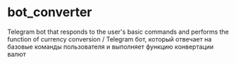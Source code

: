 # bot_converter
Telegram bot that responds to the user's basic commands and performs the function of currency conversion / Telegram бот, который отвечает на базовые команды пользователя и выполняет функцию конвертации валют
